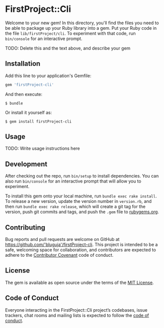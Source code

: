 # FirstProject::Cli

Welcome to your new gem! In this directory, you'll find the files you need to be able to package up your Ruby library into a gem. Put your Ruby code in the file `lib/firstProject/cli`. To experiment with that code, run `bin/console` for an interactive prompt.

TODO: Delete this and the text above, and describe your gem

## Installation

Add this line to your application's Gemfile:

```ruby
gem 'firstProject-cli'
```

And then execute:

    $ bundle

Or install it yourself as:

    $ gem install firstProject-cli

## Usage

TODO: Write usage instructions here

## Development

After checking out the repo, run `bin/setup` to install dependencies. You can also run `bin/console` for an interactive prompt that will allow you to experiment.

To install this gem onto your local machine, run `bundle exec rake install`. To release a new version, update the version number in `version.rb`, and then run `bundle exec rake release`, which will create a git tag for the version, push git commits and tags, and push the `.gem` file to [rubygems.org](https://rubygems.org).

## Contributing

Bug reports and pull requests are welcome on GitHub at https://github.com/'bluguja'/firstProject-cli. This project is intended to be a safe, welcoming space for collaboration, and contributors are expected to adhere to the [Contributor Covenant](http://contributor-covenant.org) code of conduct.

## License

The gem is available as open source under the terms of the [MIT License](https://opensource.org/licenses/MIT).

## Code of Conduct

Everyone interacting in the FirstProject::Cli project’s codebases, issue trackers, chat rooms and mailing lists is expected to follow the [code of conduct](https://github.com/'bluguja'/firstProject-cli/blob/master/CODE_OF_CONDUCT.md).
